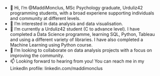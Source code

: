 - 👋 Hi, I’m @MaddiMonclus, MSc Psychology graduate, Urduliz42 programming students, with a broad experiene supporting individuals and community at different levels.
- 👀 I’m interested in data analysis and data visualisation. 
- 🌱 I’m currently a Urduliz42 student (C to advance level). I have completed a Data Science programme, learning SQL, Python, Tableau and using a different variety of libraries. I have also completed a Machine Learning using Python course. 
- 💞️ I’m looking to collaborate on data analysis projects with a focus on improving the community. 
- 📫 Looking forward to hearing from you! You can reach me in my LinkedIn profile: linkedin.com/maddimonclus

<!---
MaddiMonclus is a ✨ special ✨ repository because its `README.md` (this file) appears on your GitHub profile.
You can click the Preview link to take a look at your changes.
--->
